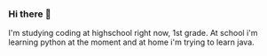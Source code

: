 ### Hi there 👋

I'm studying coding at highschool right now, 1st grade. At school i'm learning python at the moment and at home i'm trying to learn java.
